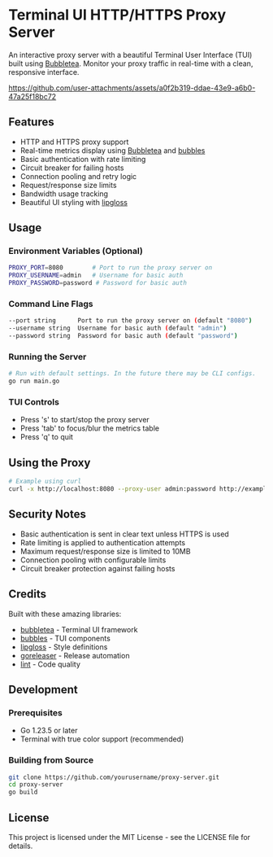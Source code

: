 # Terminal UI HTTP/HTTPS Proxy Server

An interactive proxy server with a beautiful Terminal User Interface (TUI) built using [Bubbletea][bubbletea]. Monitor your proxy traffic in real-time with a clean, responsive interface.

https://github.com/user-attachments/assets/a0f2b319-ddae-43e9-a6b0-47a25f18bc72



## Features

- HTTP and HTTPS proxy support
- Real-time metrics display using [Bubbletea][bubbletea] and [bubbles][]
- Basic authentication with rate limiting
- Circuit breaker for failing hosts
- Connection pooling and retry logic
- Request/response size limits
- Bandwidth usage tracking
- Beautiful UI styling with [lipgloss][]

## Usage

### Environment Variables (Optional)
```bash
PROXY_PORT=8080        # Port to run the proxy server on
PROXY_USERNAME=admin   # Username for basic auth
PROXY_PASSWORD=password # Password for basic auth
```

### Command Line Flags
```bash
--port string      Port to run the proxy server on (default "8080")
--username string  Username for basic auth (default "admin")
--password string  Password for basic auth (default "password")
```

### Running the Server

```bash
# Run with default settings. In the future there may be CLI configs.
go run main.go
```

### TUI Controls
- Press 's' to start/stop the proxy server
- Press 'tab' to focus/blur the metrics table
- Press 'q' to quit

## Using the Proxy

```bash
# Example using curl
curl -x http://localhost:8080 --proxy-user admin:password http://example.com
```

## Security Notes
- Basic authentication is sent in clear text unless HTTPS is used
- Rate limiting is applied to authentication attempts
- Maximum request/response size is limited to 10MB
- Connection pooling with configurable limits
- Circuit breaker protection against failing hosts

## Credits

Built with these amazing libraries:
- [bubbletea][] - Terminal UI framework
- [bubbles][] - TUI components
- [lipgloss][] - Style definitions
- [goreleaser][] - Release automation
- [lint][] - Code quality

## Development

### Prerequisites
- Go 1.23.5 or later
- Terminal with true color support (recommended)

### Building from Source
```bash
git clone https://github.com/yourusername/proxy-server.git
cd proxy-server
go build
```

## License

This project is licensed under the MIT License - see the LICENSE file for details.

[bubbletea]: https://github.com/charmbracelet/bubbletea
[bubbles]: https://github.com/charmbracelet/bubbles
[lipgloss]: https://github.com/charmbracelet/lipgloss
[goreleaser]: https://goreleaser.com
[lint]: https://golangci-lint.run

